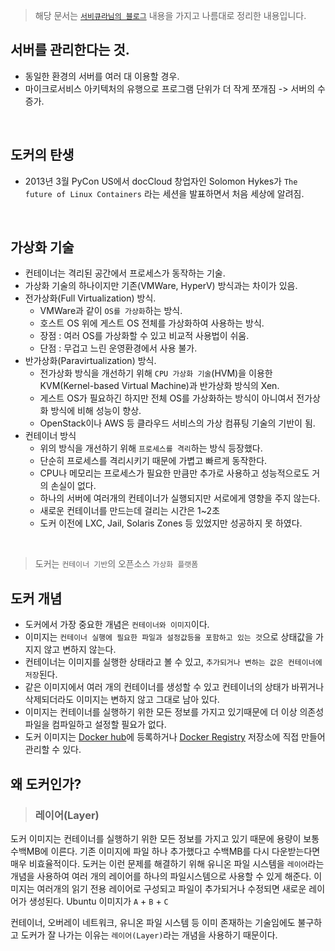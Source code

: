 > 해당 문서는 [`서비큐라님의 블로그`](https://subicura.com/2017/01/19/docker-guide-for-beginners-1.html) 내용을 가지고 나름대로 정리한 내용입니다.

## 서버를 관리한다는 것. 
- 동일한 환경의 서버를 여러 대 이용할 경우.
- 마이크로서비스 아키텍처의 유행으로 프로그램 단위가 더 작게 쪼개짐 -> 서버의 수 증가.

<br/>

## 도커의 탄생
 - 2013년 3월 PyCon US에서 docCloud 창업자인 Solomon Hykes가 ```The future of Linux Containers``` 라는 세션을 발표하면서 처음 세상에 알려짐.

<br/>

## 가상화 기술
- 컨테이너는 격리된 공간에서 프로세스가 동작하는 기술.
- 가상화 기술의 하나이지만 기존(VMWare, HyperV) 방식과는 차이가 있음.
- 전가상화(Full Virtualization) 방식.
    - VMWare과 같이 ```OS를 가상화```하는 방식.
    - 호스트 OS 위에 게스트 OS 전체를 가상화하여 사용하는 방식.
    - 장점 : 여러 OS를 가상화할 수 있고 비교적 사용법이 쉬움.
    - 단점 : 무겁고 느린 운영환경에서 사용 불가.
- 반가상화(Paravirtualization) 방식.
    - 전가상화 방식을 개선하기 위해 ```CPU 가상화 기술```(HVM)을 이용한 KVM(Kernel-based Virtual Machine)과 반가상화 방식의 Xen.
    - 게스트 OS가 필요하긴 하지만 전체 OS를 가상화하는 방식이 아니여서 전가상화 방식에 비해 성능이 향상.
    - OpenStack이나 AWS 등 클라우드 서비스의 가상 컴퓨팅 기술의 기반이 됨.
- 컨테이너 방식
    - 위의 방식을 개선하기 위해 ```프로세스를 격리```하는 방식 등장했다.
    - 단순히 프로세스를 격리시키기 때문에 가볍고 빠르게 동작한다.
    - CPU나 메모리는 프로세스가 필요한 만큼만 추가로 사용하고 성능적으로도 거의 손실이 없다.
    - 하나의 서버에 여러개의 컨테이너가 실행되지만 서로에게 영향을 주지 않는다.
    - 새로운 컨테이너를 만드는데 걸리는 시간은 1~2초
    - 도커 이전에 LXC, Jail, Solaris Zones 등 있었지만 성공하지 못 하였다.

<br/>

> 도커는  ```컨테이너 기반```의 오픈소스 ```가상화 플랫폼```


## 도커 개념
- 도커에서 가장 중요한 개념은 ```컨테이너와 이미지```이다.
- 이미지는 ```컨테이너 실행에 필요한 파일과 설정값등을 포함하고 있는 것```으로 상태값을 가지지 않고 변하지 않는다.
- 컨테이너는 이미지를 실행한 상태라고 볼 수 있고, ```추가되거나 변하는 값은 컨테이너에 저장```된다.
- 같은 이미지에서 여러 개의 컨테이너를 생성할 수 있고 컨테이너의 상태가 바뀌거나 삭제되더라도 이미지는 변하지 않고 그대로 남아 있다.
- 이미지는 컨테이너를 실행하기 위한 모든 정보를 가지고 있기때문에 더 이상 의존성 파일을 컴파일하고 설정할 필요가 없다.
- 도커 이미지는 [Docker hub](https://hub.docker.com/)에 등록하거나 [Docker Registry](https://docs.docker.com/registry/) 저장소에 직접 만들어 관리할 수 있다.


## 왜 도커인가? 
>### 레이어(Layer)

도커 이미지는 컨테이너를 실행하기 위한 모든 정보를 가지고 있기 때문에 용량이 보통 수백MB에 이른다.
기존 이미지에 파일 하나 추가했다고 수백MB를 다시 다운받는다면 매우 비효율적이다. 
도커는 이런 문제를 해결하기 위해 유니온 파일 시스템을 ```레이어```라는 개념을 사용하여 여러 개의 레이어를 하나의 파일시스템으로 사용할 수 있게 해준다.
이미지는 여러개의 읽기 전용 레이어로 구성되고 파일이 추가되거나 수정되면 새로운 레이어가 생성된다.
Ubuntu 이미지가  `A` + `B` + `C`

컨테이너, 오버레이 네트워크, 유니온 파일 시스템 등 이미 존재하는 기술임에도 불구하고 도커가 잘 나가는 이유는 ```레이어(Layer)```라는 개념을 사용하기 때문이다.<br/>
